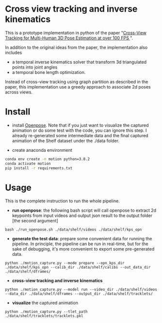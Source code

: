 
# Cross view tracking and inverse kinematics
This is a prototype implementation in python of the paper "[Cross-View Tracking for Multi-Human 3D Pose Estimation at over 100 FPS
](https://arxiv.org/abs/2003.03972)".

In addition to the original ideas from the paper, the implementation also includes
- a temporal inverse kinematics solver that transform 3d triangulated points into joint angles 
- a temporal bone length optimization. 

Instead of cross-view tracking using graph partition as described in the paper, this implementation
use a greedy approach to associate 2d poses across views.

# Install  
- install [Openpose](https://github.com/CMU-Perceptual-Computing-Lab/openpose). Note that if you just want to visualize the captured
animation or do some test with the code,  you can ignore this step. I already re-generated some intermediate data
and the final captured animation of the Shelf dataset under the ./data folder.

- create anaconda environment
```bash
conda env create -n motion python=3.8.2
conda activate motion
pip install -r requirements.txt
```

# Usage
This is the complete instruction to run the whole pipeline.

- __run openpose__: the following bash script will call openpose to extract 2d keypoints from input videos and output json result
to the output folder [the second argument]
```
bash ./run_openpose.sh ./data/shelf/videos ./data/shelf/kps_opn
```

- __generate the test data__: prepare some convenient data for running the pipeline. In principle, the pipeline
can be run in real-time, but for the sake of debugging, it's more convenient to export some pre-generated data.

```
python ./motion_capture.py --mode prepare --opn_kps_dir ./data/shelf/kps_opn --calib_dir ./data/shelf/calibs --out_data_dir ./data/shelf/dframes/
```

- __cross-view tracking and inverse kinematics__
```
python ./motion_capture.py --model run --video_dir ./data/shelf/videos --data_dir ./data/shelf/dframes --output_dir ./data/shelf/tracklets/
```

- __visualize__ the captured animation
```
python ./motion_capture.py --tlet_path ./data/shelf/tracklets/tracklets.pkl
```
